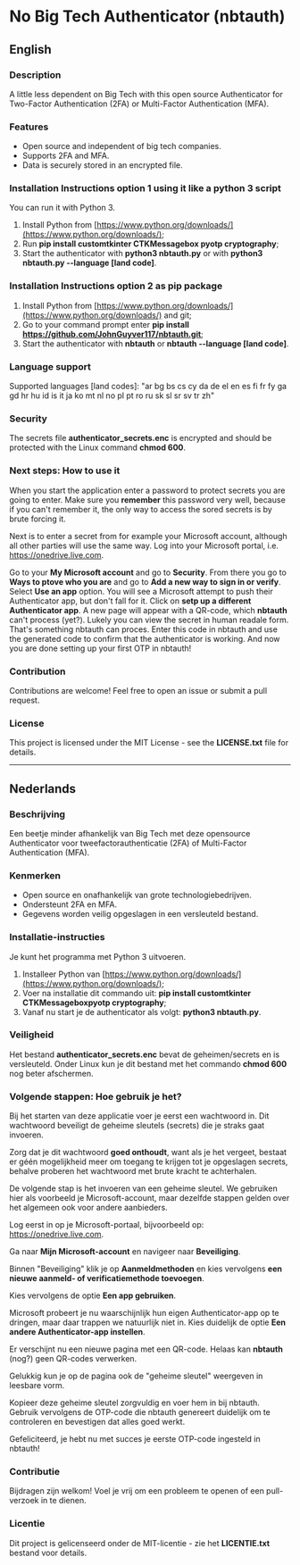# No Big Tech Authenticator (nbtauth)

## English

### Description

A little less dependent on Big Tech with this open source Authenticator for Two-Factor Authentication (2FA) or Multi-Factor Authentication (MFA).

### Features

- Open source and independent of big tech companies.
- Supports 2FA and MFA.
- Data is securely stored in an encrypted file.

### Installation Instructions option 1 using it like a python 3 script

You can run it with Python 3.

1. Install Python from [https://www.python.org/downloads/](https://www.python.org/downloads/);
2. Run **pip install customtkinter CTKMessagebox pyotp cryptography**;
3. Start the authenticator with **python3 nbtauth.py** or with **python3 nbtauth.py --language [land code]**.

### Installation Instructions option 2 as pip package


1. Install Python from [https://www.python.org/downloads/](https://www.python.org/downloads/) and git;
2. Go to your command prompt enter **pip install https://github.com/JohnGuyver117/nbtauth.git**;
3. Start the authenticator with **nbtauth** or **nbtauth --language [land code]**.


### Language support

Supported languages [land codes]: "ar bg bs cs cy da de el en es fi fr fy ga gd hr hu id is it ja ko mt nl no pl pt ro ru sk sl sr sv tr zh"

### Security

The secrets file **authenticator_secrets.enc** is encrypted and should be protected with the Linux command **chmod 600**.

### Next steps: How to use it

When you start the application enter a password to protect secrets you are going to enter.
Make sure you **remember** this password very well, because if you can't remember it, the only way to access the sored secrets is by brute forcing it.

Next is to enter a secret from for example your Microsoft account, although all other parties will use the same way.
Log into your Microsoft portal, i.e. https://onedrive.live.com.

Go to your **My Microsoft account** and go to **Security**.
From there you go to **Ways to ptove who you are** and go to **Add a new way to sign in or verify**.
Select **Use an app** option.
You will see a Microsoft attempt to push their Authenticator app, but don't fall for it.
Click on **setp up a different Authenticator app**.
A new page will appear with a QR-code, which **nbtauth** can't process (yet?).
Lukely you can view the secret in human readale form.
That's something nbtauth can proces.
Enter this code in nbtauth and use the generated code to confirm that the authenticator is working.
And now you are done setting up your first OTP in nbtauth!

### Contribution

Contributions are welcome! Feel free to open an issue or submit a pull request.

### License

This project is licensed under the MIT License - see the **LICENSE.txt** file for details.

---

## Nederlands

### Beschrijving

Een beetje minder afhankelijk van Big Tech met deze opensource Authenticator voor tweefactorauthenticatie (2FA) of Multi-Factor Authentication (MFA).

### Kenmerken

- Open source en onafhankelijk van grote technologiebedrijven.
- Ondersteunt 2FA en MFA.
- Gegevens worden veilig opgeslagen in een versleuteld bestand.

### Installatie-instructies

Je kunt het programma met Python 3 uitvoeren.

1. Installeer Python van [https://www.python.org/downloads/](https://www.python.org/downloads/);
2. Voer na installatie dit commando uit: **pip install customtkinter CTKMessageboxpyotp cryptography**;
3. Vanaf nu start je de authenticator als volgt: **python3 nbtauth.py**.

### Veiligheid

Het bestand **authenticator_secrets.enc** bevat de geheimen/secrets en is versleuteld. Onder Linux kun je dit bestand met het commando **chmod 600** nog beter afschermen.

### Volgende stappen: Hoe gebruik je het?

Bij het starten van deze applicatie voer je eerst een wachtwoord in. Dit wachtwoord beveiligt de geheime sleutels (secrets) die je straks gaat invoeren.

Zorg dat je dit wachtwoord **goed onthoudt**, want als je het vergeet, bestaat er géén mogelijkheid meer om toegang te krijgen tot je opgeslagen secrets, behalve proberen het wachtwoord met brute kracht te achterhalen.

De volgende stap is het invoeren van een geheime sleutel. We gebruiken hier als voorbeeld je Microsoft-account, maar dezelfde stappen gelden over het algemeen ook voor andere aanbieders.

Log eerst in op je Microsoft-portaal, bijvoorbeeld op: https://onedrive.live.com.

Ga naar **Mijn Microsoft-account** en navigeer naar **Beveiliging**.

Binnen "Beveiliging" klik je op **Aanmeldmethoden** en kies vervolgens **een nieuwe aanmeld- of verificatiemethode toevoegen**.

Kies vervolgens de optie **Een app gebruiken**.

Microsoft probeert je nu waarschijnlijk hun eigen Authenticator-app op te dringen, maar daar trappen we natuurlijk niet in. Kies duidelijk de optie **Een andere Authenticator-app instellen**.

Er verschijnt nu een nieuwe pagina met een QR-code. Helaas kan **nbtauth** (nog?) geen QR-codes verwerken.

Gelukkig kun je op de pagina ook de "geheime sleutel" weergeven in leesbare vorm.

Kopieer deze geheime sleutel zorgvuldig en voer hem in bij nbtauth. Gebruik vervolgens de OTP-code die nbtauth genereert duidelijk om te controleren en bevestigen dat alles goed werkt.

Gefeliciteerd, je hebt nu met succes je eerste OTP-code ingesteld in nbtauth!

### Contributie

Bijdragen zijn welkom! Voel je vrij om een probleem te openen of een pull-verzoek in te dienen.

### Licentie

Dit project is gelicenseerd onder de MIT-licentie - zie het **LICENTIE.txt** bestand voor details.
